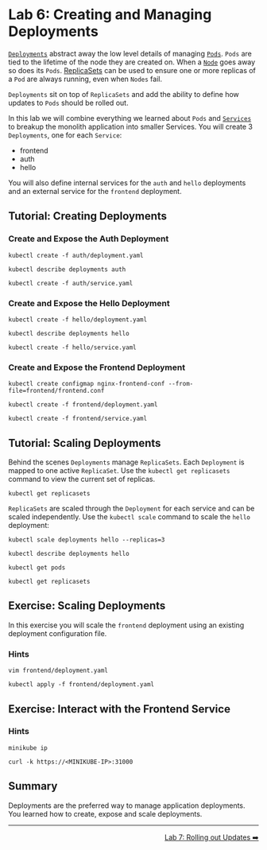 # Lab 6: Creating and Managing Deployments

[`Deployments`][deployments] abstract away the low level details of managing
[`Pods`][pods]. `Pods` are tied to the lifetime of the node they are created on.
When a [`Node`][nodes] goes away so does its `Pods`. [ReplicaSets][replicasets]
can be used to ensure one or more replicas of a `Pod` are always running, even
when `Nodes` fail.

`Deployments` sit on top of `ReplicaSets` and add the ability to define how
updates to `Pods` should be rolled out.

In this lab we will combine everything we learned about `Pods` and
[`Services`][services] to breakup the monolith application into smaller
Services. You will create 3 `Deployments`, one for each `Service`:

* frontend
* auth
* hello

You will also define internal services for the `auth` and `hello` deployments
and an external service for the `frontend` deployment.

[deployments]: http://kubernetes.io/docs/user-guide/deployments/
[nodes]: http://kubernetes.io/docs/admin/node/
[pods]: http://kubernetes.io/docs/user-guide/pods/
[replicasets]: http://kubernetes.io/docs/user-guide/replicasets/
[services]: http://kubernetes.io/docs/user-guide/services/

## Tutorial: Creating Deployments

### Create and Expose the Auth Deployment

```
kubectl create -f auth/deployment.yaml
```

```
kubectl describe deployments auth
```

```
kubectl create -f auth/service.yaml
```

### Create and Expose the Hello Deployment

```
kubectl create -f hello/deployment.yaml
```

```
kubectl describe deployments hello
```

```
kubectl create -f hello/service.yaml
```

### Create and Expose the Frontend Deployment


```
kubectl create configmap nginx-frontend-conf --from-file=frontend/frontend.conf
```

```
kubectl create -f frontend/deployment.yaml
```

```
kubectl create -f frontend/service.yaml
```

## Tutorial: Scaling Deployments

Behind the scenes `Deployments` manage `ReplicaSets`. Each `Deployment` is mapped to
one active `ReplicaSet`. Use the `kubectl get replicasets` command to view the
current set of replicas.

```
kubectl get replicasets
```

`ReplicaSets` are scaled through the `Deployment` for each service and can be
scaled independently. Use the `kubectl scale` command to scale the `hello`
deployment:

```
kubectl scale deployments hello --replicas=3
```

```
kubectl describe deployments hello
```

```
kubectl get pods
```

```
kubectl get replicasets
```

## Exercise: Scaling Deployments

In this exercise you will scale the `frontend` deployment using an existing
deployment configuration file.

### Hints

```
vim frontend/deployment.yaml
```

```
kubectl apply -f frontend/deployment.yaml
```

## Exercise: Interact with the Frontend Service

### Hints

<!--
```
minikube service frontend --https --url
```
-->


```
minikube ip
```

```
curl -k https://<MINIKUBE-IP>:31000
```

## Summary

Deployments are the preferred way to manage application deployments. You learned
how to create, expose and scale deployments.

-----

<p align="right"><a href="../7-updates">Lab 7: Rolling out Updates ➡️</a></p>
